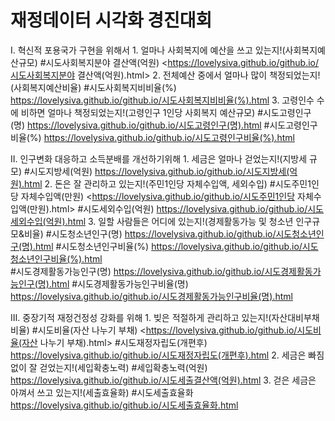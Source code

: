 # 재정데이터 시각화 경진대회

Ⅰ. 혁신적 포용국가 구현을 위해서
     1. 얼마나 사회복지에 예산을 쓰고 있는지!(사회복지예산규모)
       #시도사회복지분야 결산액(억원)
       <https://lovelysiva.github.io/github.io/시도사회복지분야 결산액(억원).html>
     2. 전체예산 중에서 얼마나 많이 책정되었는지!(사회복지예산비율)
       #시도사회복지비비율(%)
       <https://lovelysiva.github.io/github.io/시도사회복지비비율(%).html>
     3. 고령인수 수에 비하면 얼마나 책정되었는지!(고령인구 1인당 사회복지 예산규모)
       #시도고령인구(명)
       <https://lovelysiva.github.io/github.io/시도고령인구(명).html>
       #시도고령인구비율(%)
       <https://lovelysiva.github.io/github.io/시도고령인구비율(%).html>
       
Ⅱ.  인구변화 대응하고 소득분배를 개선하기위해
     1. 세금은 얼마나 걷었는지!(지방세 규모)
       #시도지방세(억원)
       <https://lovelysiva.github.io/github.io/시도지방세(억원).html>
     2. 돈은 잘 관리하고 있는지!(주민1인당 자체수입액, 세외수입)
       #시도주민1인당 자체수입액(만원)
       <https://lovelysiva.github.io/github.io/시도주민1인당 자체수입액(만원).html>
       #시도세외수입(억원)
       <https://lovelysiva.github.io/github.io/시도세외수입(억원).html>
     3. 일할 사람들은 어디에 있는지!(경제활동가능 및 청소년 인구규모&비율)
       #시도청소년인구(명)
       <https://lovelysiva.github.io/github.io/시도청소년인구(명).html>
       #시도청소년인구비율(%)
       <https://lovelysiva.github.io/github.io/시도청소년인구비율(%).html>       
       #시도경제활동가능인구(명)
       <https://lovelysiva.github.io/github.io/시도경제활동가능인구(명).html>
       #시도경제활동가능인구비율(명)
       <https://lovelysiva.github.io/github.io/시도경제활동가능인구비율(명).html>
       
Ⅲ. 중장기적 재정건정성 강화를 위해
     1. 빚은 적절하게 관리하고 있는지!(자산대비부채비율)
       #시도비율(자산 나누기 부채)
       <https://lovelysiva.github.io/github.io/시도비율(자산 나누기 부채).html>
       #시도재정자립도(개편후)
       <https://lovelysiva.github.io/github.io/시도재정자립도(개편후).html>
     2. 세금은 빠짐없이 잘 걷었는지!(세입확충노력)
       #세입확충노력(억원)
       <https://lovelysiva.github.io/github.io/시도세출결산액(억원).html>
     3. 걷은 세금은 아껴서 쓰고 있는지!(세출효율화)
       #시도세출효율화
       <https://lovelysiva.github.io/github.io/시도세출효율화.html>
